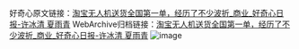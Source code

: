 好奇心原文链接：[淘宝无人机送货全国第一单，经历了不少波折_商业_好奇心日报-许冰清 夏雨青](https://www.qdaily.com/articles/5890.html)
WebArchive归档链接：[淘宝无人机送货全国第一单，经历了不少波折_商业_好奇心日报-许冰清 夏雨青](http://web.archive.org/web/20160306151421/http://www.qdaily.com/articles/5890.html)
![image](http://ww3.sinaimg.cn/large/007d5XDply1g3w98q3jw0j30u04cn4qp)